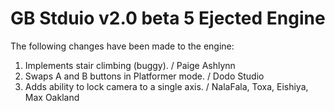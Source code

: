 # GB Stduio v2.0 beta 5 Ejected Engine

The following changes have been made to the engine:
 
1. Implements stair climbing (buggy).  / Paige Ashlynn
2. Swaps A and B buttons in Platformer mode.  / Dodo Studio
3. Adds ability to lock camera to a single axis. / NalaFala, Toxa, Eishiya, Max Oakland
